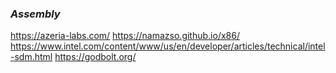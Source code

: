 ### *Assembly*
https://azeria-labs.com/
https://namazso.github.io/x86/
https://www.intel.com/content/www/us/en/developer/articles/technical/intel-sdm.html
https://godbolt.org/